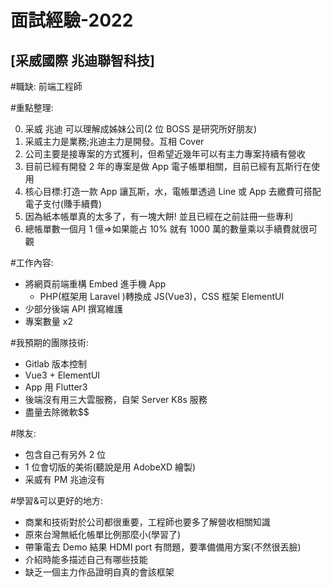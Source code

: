 # 面試經驗-2022

## [采威國際 兆迪聯智科技]

#職缺: 前端工程師 

#重點整理:

0. 采威 兆迪 可以理解成姊妹公司(2 位 BOSS 是研究所好朋友)
1. 采威主力是業務;兆迪主力是開發。互相 Cover
2. 公司主要是接專案的方式獲利，但希望近幾年可以有主力專案持續有營收
3. 目前已經有開發 2 年的專案是做 App 電子帳單相關，目前已經有瓦斯行在使用
4. 核心目標:打造一款 App 讓瓦斯，水，電帳單透過 Line 或 App 去繳費可搭配電子支付(賺手續費)
5. 因為紙本帳單真的太多了，有一塊大餅! 並且已經在之前註冊一些專利
6. 總帳單數一個月 1 億=>如果能占 10% 就有 1000 萬的數量乘以手續費就很可觀

#工作內容:

- 將網頁前端重構 Embed 進手機 App
  - PHP(框架用 Laravel )轉換成 JS(Vue3)，CSS 框架 ElementUI
- 少部分後端 API 撰寫維護
- 專案數量 x2

#我預期的團隊技術:

- Gitlab 版本控制
- Vue3 + ElementUI
- App 用 Flutter3
- 後端沒有用三大雲服務，自架 Server K8s 服務
- 盡量去除微軟$$

#隊友:

- 包含自己有另外 2 位
- 1 位會切版的美術(聽說是用 AdobeXD 繪製)
- 采威有 PM 兆迪沒有

#學習&可以更好的地方:

- 商業和技術對於公司都很重要，工程師也要多了解營收相關知識
- 原來台灣無紙化帳單比例那麼小(學習了)
- 帶筆電去 Demo 結果 HDMI port 有問題，要準備備用方案(不然很丟臉)
- 介紹時能多描述自己有哪些技能
- 缺乏一個主力作品證明自真的會該框架
